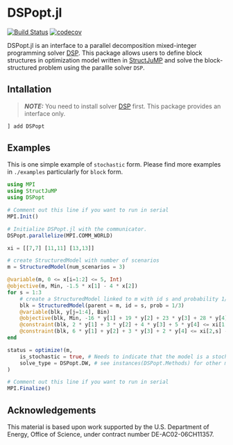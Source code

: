 # DSPopt.jl
[![Build Status](https://travis-ci.com/kibaekkim/DSPopt.jl.svg?branch=master)](https://travis-ci.com/kibaekkim/DSPopt.jl)
[![codecov](https://codecov.io/gh/kibaekkim/DSPopt.jl/branch/master/graph/badge.svg)](https://codecov.io/gh/kibaekkim/DSPopt.jl)

DSPopt.jl is an interface to a parallel decomposition mixed-integer programming solver [DSP](https://github.com/Argonne-National-Laboratory/DSP). 
This package allows users to define block structures in optimization model written in [StructJuMP](https://github.com/StructJuMP/StructJuMP.jl) 
and solve the block-structured problem using the parallle solver ``DSP``.

## Intallation

> **_NOTE:_** You need to install solver [DSP](https://github.com/Argonne-National-Laboratory/DSP) first. This package provides an interface only.

```julia
] add DSPopt
```

## Examples

This is one simple example of `stochastic` form.
Please find more examples in `./examples` particularly for `block` form.

```julia
using MPI
using StructJuMP
using DSPopt

# Comment out this line if you want to run in serial
MPI.Init()

# Initialize DSPopt.jl with the communicator.
DSPopt.parallelize(MPI.COMM_WORLD)

xi = [[7,7] [11,11] [13,13]]

# create StructuredModel with number of scenarios
m = StructuredModel(num_scenarios = 3)

@variable(m, 0 <= x[i=1:2] <= 5, Int)
@objective(m, Min, -1.5 * x[1] - 4 * x[2])
for s = 1:3
    # create a StructuredModel linked to m with id s and probability 1/3
    blk = StructuredModel(parent = m, id = s, prob = 1/3)
    @variable(blk, y[j=1:4], Bin)
    @objective(blk, Min, -16 * y[1] + 19 * y[2] + 23 * y[3] + 28 * y[4])
    @constraint(blk, 2 * y[1] + 3 * y[2] + 4 * y[3] + 5 * y[4] <= xi[1,s] - x[1])
    @constraint(blk, 6 * y[1] + y[2] + 3 * y[3] + 2 * y[4] <= xi[2,s] - x[2])
end

status = optimize!(m, 
    is_stochastic = true, # Needs to indicate that the model is a stochastic program.
    solve_type = DSPopt.DW, # see instances(DSPopt.Methods) for other methods
)

# Comment out this line if you want to run in serial
MPI.Finalize()
```

## Acknowledgements
This material is based upon work supported by the U.S. Department of Energy, Office of Science, under contract number DE-AC02-06CH11357.
